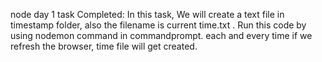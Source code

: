 node day 1 task Completed:
      In this task, We will create a text file in timestamp folder, also the filename is current time.txt .
      Run this code by using nodemon command in commandprompt.
      each and every time  if we refresh the browser, time file will get created.
